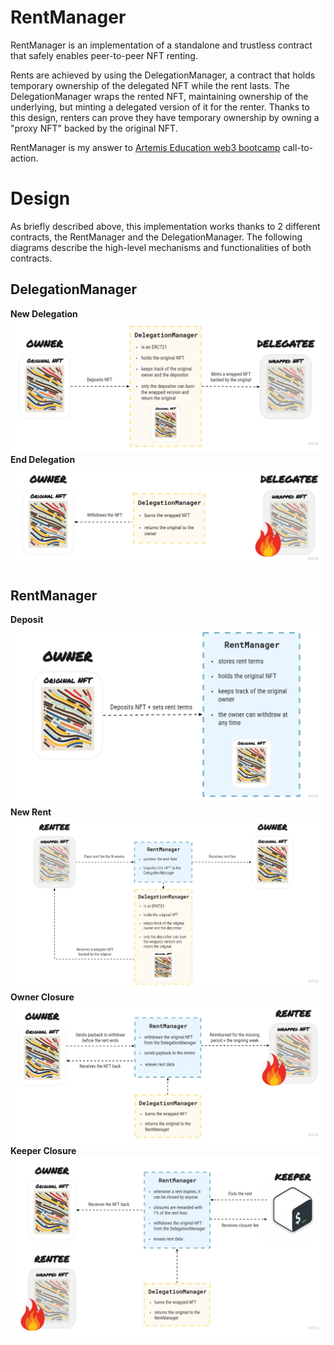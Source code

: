 # RentManager
 
RentManager is an implementation of a standalone and trustless contract that safely enables peer-to-peer NFT renting.

Rents are achieved by using the DelegationManager, a contract that holds temporary ownership of the delegated NFT while the rent lasts.
The DelegationManager wraps the rented NFT, maintaining ownership of the underlying, but minting a delegated version of it for the renter. Thanks to this design, renters can prove they have temporary ownership by owning a "proxy NFT" backed by the original NFT.

RentManager is my answer to [Artemis Education web3 bootcamp](https://artemis.education/) call-to-action.

# Design

As briefly described above, this implementation works thanks to 2 different contracts, the RentManager and the DelegationManager. The following diagrams describe the high-level mechanisms and functionalities of both contracts.

## DelegationManager

**New Delegation**
![DelegationManager - New Delegation](new-delegation.jpg?raw=true "DelegationManager - New Delegation")
**End Delegation**
![DelegationManager - End Delegation](end-delegation.jpg?raw=true "DelegationManager - End Delegation")

## RentManager

**Deposit**
![RentManager - Deposit](deposit.jpg?raw=true "RentManager - Deposit")
**New Rent**
![RentManager - New Rent](new-rent.jpg?raw=true "RentManager - New Rent")
**Owner Closure**
![RentManager - Owner Closure](owner-closure.jpg?raw=true "RentManager - Owner Closure")
**Keeper Closure**
![RentManager - Keeper Closure](keeper-closure.jpg?raw=true "RentManager - Keeper Closure")